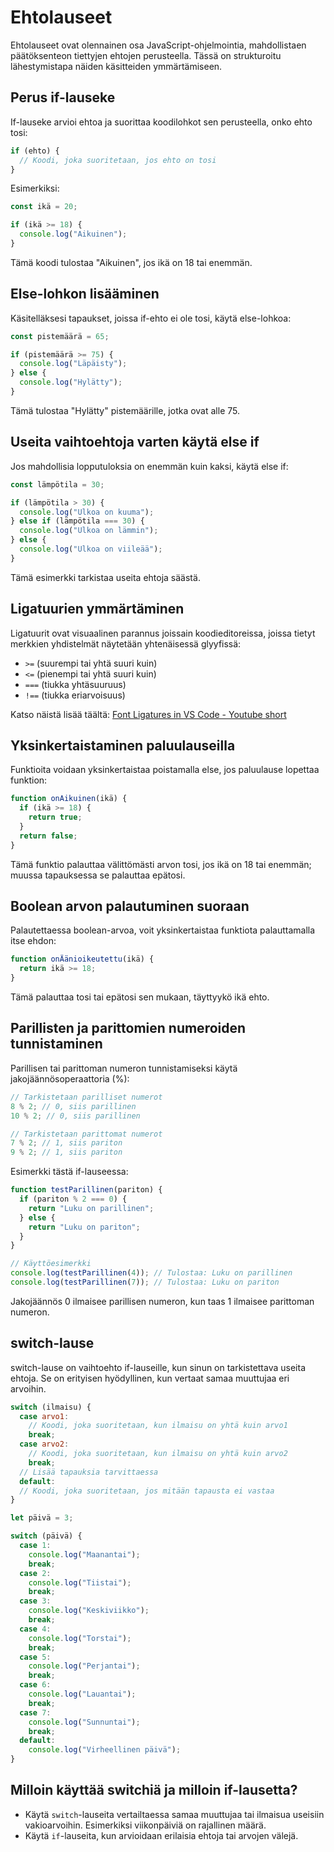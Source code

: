 # Ehtolauseet

Ehtolauseet ovat olennainen osa JavaScript-ohjelmointia, mahdollistaen päätöksenteon tiettyjen ehtojen perusteella. Tässä on strukturoitu lähestymistapa näiden käsitteiden ymmärtämiseen.

## Perus if-lauseke

If-lauseke arvioi ehtoa ja suorittaa koodilohkot sen perusteella, onko ehto tosi:

```js
if (ehto) {
  // Koodi, joka suoritetaan, jos ehto on tosi
}
```

Esimerkiksi:

```js
const ikä = 20;

if (ikä >= 18) {
  console.log("Aikuinen");
}
```

Tämä koodi tulostaa "Aikuinen", jos ikä on 18 tai enemmän.

## Else-lohkon lisääminen

Käsitelläksesi tapaukset, joissa if-ehto ei ole tosi, käytä else-lohkoa:

```js
const pistemäärä = 65;

if (pistemäärä >= 75) {
  console.log("Läpäisty");
} else {
  console.log("Hylätty");
}
```

Tämä tulostaa "Hylätty" pistemäärille, jotka ovat alle 75.

## Useita vaihtoehtoja varten käytä else if

Jos mahdollisia lopputuloksia on enemmän kuin kaksi, käytä else if:

```js
const lämpötila = 30;

if (lämpötila > 30) {
  console.log("Ulkoa on kuuma");
} else if (lämpötila === 30) {
  console.log("Ulkoa on lämmin");
} else {
  console.log("Ulkoa on viileää");
}
```

Tämä esimerkki tarkistaa useita ehtoja säästä.

## Ligatuurien ymmärtäminen

Ligatuurit ovat visuaalinen parannus joissain koodieditoreissa, joissa tietyt merkkien yhdistelmät näytetään yhtenäisessä glyyfissä:

- `>=` (suurempi tai yhtä suuri kuin)
- `<=` (pienempi tai yhtä suuri kuin)
- `===` (tiukka yhtäsuuruus)
- `!==` (tiukka eriarvoisuus)

Katso näistä lisää täältä: [Font Ligatures in VS Code - Youtube short](https://www.youtube.com/watch?v=ToIjkT54jko&ab_channel=VisualStudioCode)

## Yksinkertaistaminen paluulauseilla

Funktioita voidaan yksinkertaistaa poistamalla else, jos paluulause lopettaa funktion:

```js
function onAikuinen(ikä) {
  if (ikä >= 18) {
    return true;
  }
  return false;
}
```

Tämä funktio palauttaa välittömästi arvon tosi, jos ikä on 18 tai enemmän; muussa tapauksessa se palauttaa epätosi.

## Boolean arvon palautuminen suoraan

Palautettaessa boolean-arvoa, voit yksinkertaistaa funktiota palauttamalla itse ehdon:

```js
function onÄänioikeutettu(ikä) {
  return ikä >= 18;
}
```

Tämä palauttaa tosi tai epätosi sen mukaan, täyttyykö ikä ehto.

## Parillisten ja parittomien numeroiden tunnistaminen

Parillisen tai parittoman numeron tunnistamiseksi käytä jakojäännösoperaattoria (%):

```js
// Tarkistetaan parilliset numerot
8 % 2; // 0, siis parillinen
10 % 2; // 0, siis parillinen

// Tarkistetaan parittomat numerot
7 % 2; // 1, siis pariton
9 % 2; // 1, siis pariton
```

Esimerkki tästä if-lauseessa:

```js
function testParillinen(pariton) {
  if (pariton % 2 === 0) {
    return "Luku on parillinen";
  } else {
    return "Luku on pariton";
  }
}

// Käyttöesimerkki
console.log(testParillinen(4)); // Tulostaa: Luku on parillinen
console.log(testParillinen(7)); // Tulostaa: Luku on pariton
```

Jakojäännös 0 ilmaisee parillisen numeron, kun taas 1 ilmaisee parittoman numeron.

## switch-lause

switch-lause on vaihtoehto if-lauseille, kun sinun on tarkistettava useita ehtoja. Se on erityisen hyödyllinen, kun vertaat samaa muuttujaa eri arvoihin.

```js
switch (ilmaisu) {
  case arvo1:
    // Koodi, joka suoritetaan, kun ilmaisu on yhtä kuin arvo1
    break;
  case arvo2:
    // Koodi, joka suoritetaan, kun ilmaisu on yhtä kuin arvo2
    break;
  // Lisää tapauksia tarvittaessa
  default:
  // Koodi, joka suoritetaan, jos mitään tapausta ei vastaa
}
```

```js
let päivä = 3;

switch (päivä) {
  case 1:
    console.log("Maanantai");
    break;
  case 2:
    console.log("Tiistai");
    break;
  case 3:
    console.log("Keskiviikko");
    break;
  case 4:
    console.log("Torstai");
    break;
  case 5:
    console.log("Perjantai");
    break;
  case 6:
    console.log("Lauantai");
    break;
  case 7:
    console.log("Sunnuntai");
    break;
  default:
    console.log("Virheellinen päivä");
}
```

## Milloin käyttää switchiä ja milloin if-lausetta?

- Käytä `switch`-lauseita vertailtaessa samaa muuttujaa tai ilmaisua useisiin vakioarvoihin. Esimerkiksi viikonpäiviä on rajallinen määrä.
- Käytä `if`-lauseita, kun arvioidaan erilaisia ehtoja tai arvojen välejä.
